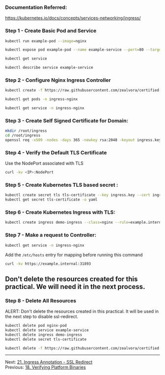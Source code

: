 ### Documentation Referred:

https://kubernetes.io/docs/concepts/services-networking/ingress/

### Step 1 - Create Basic Pod and Service
```sh
kubectl run example-pod --image=nginx

kubectl expose pod example-pod --name example-service --port=80 --target-port=80

kubectl get service

kubectl describe service example-service
```
### Step 2 - Configure Nginx Ingress Controller
```sh
kubectl create -f https://raw.githubusercontent.com/zealvora/certified-kubernetes-security-specialist/refs/heads/main/domain-1-cluster-setup/nginx-controller.yaml

kubectl get pods -n ingress-nginx

kubectl get service -n ingress-nginx

```

### Step 3 - Create Self Signed Certificate for Domain:
```sh
mkdir /root/ingress
cd /root/ingress
openssl req -x509 -nodes -days 365 -newkey rsa:2048 -keyout ingress.key -out ingress.crt -subj "/CN=example.internal/O=security"
```

### Step 4 - Verify the Default TLS Certificate
Use the NodePort associated with TLS
```sh
curl -kv <IP>:NodePort 
```
### Step 5 - Create Kubernetes TLS based secret :
```sh
kubectl create secret tls tls-certificate --key ingress.key --cert ingress.crt
kubectl get secret tls-certificate -o yaml
```
### Step 6 - Create Kubernetes Ingress with TLS:
```sh
kubectl create ingress demo-ingress --class=nginx --rule=example.internal/*=example-service:80,tls=tls-certificate
```
### Step 7 - Make a request to Controller:
```sh
kubectl get service -n ingress-nginx
```
Add the `/etc/hosts` entry for mapping before running this command
```sh
curl -kv https://example.internal:31893
```

## Don't delete the resources created for this practical. We will need it in the next process. 
### Step 8 - Delete All Resources 

ALERT: Don't delete the resources created in this practical. It will be used in the next step to disable ssl-redirect.
```sh
kubectl delete pod nginx-pod
kubectl delete service example-service
kubectl delete ingress demo-ingress
kubectl delete secret tls-certificate

kubectl delete -f https://raw.githubusercontent.com/zealvora/certified-kubernetes-security-specialist/refs/heads/main/domain-1-cluster-setup/nginx-controller.yaml
```

---

Next: [21. Ingress Annotation - SSL Redirect](ingress-ssl-annotation.md) <br>
Previous: [18. Verifying Platform Binaries](verify-binaries.md)
